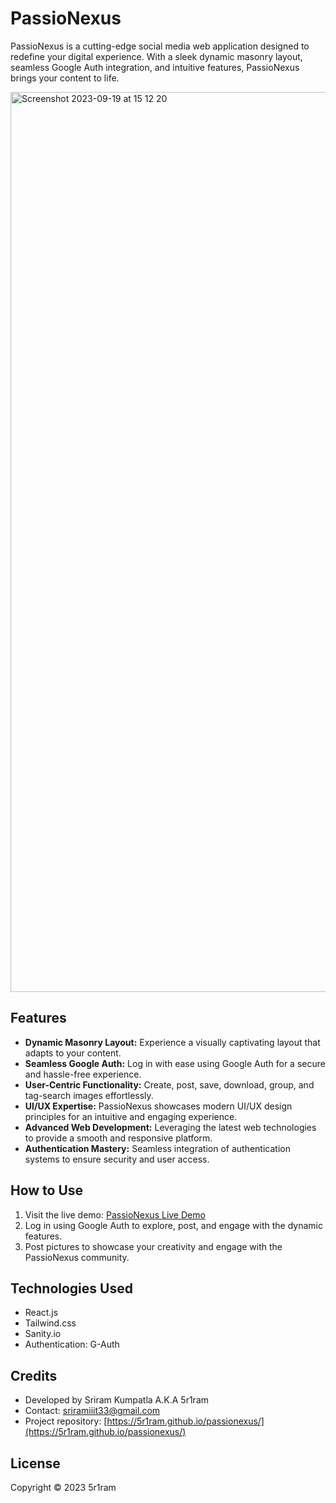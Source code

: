 # PassioNexus

PassioNexus is a cutting-edge social media web application designed to redefine your digital experience. With a sleek dynamic masonry layout, seamless Google Auth integration, and intuitive features, PassioNexus brings your content to life.

<img width="1440" alt="Screenshot 2023-09-19 at 15 12 20" src="https://github.com/5r1ram/passionexus/assets/117920067/e7d1a03e-eee1-465b-8b3d-48d1b5476882">

## Features

- **Dynamic Masonry Layout:** Experience a visually captivating layout that adapts to your content.
- **Seamless Google Auth:** Log in with ease using Google Auth for a secure and hassle-free experience.
- **User-Centric Functionality:** Create, post, save, download, group, and tag-search images effortlessly.
- **UI/UX Expertise:** PassioNexus showcases modern UI/UX design principles for an intuitive and engaging experience.
- **Advanced Web Development:** Leveraging the latest web technologies to provide a smooth and responsive platform.
- **Authentication Mastery:** Seamless integration of authentication systems to ensure security and user access.

## How to Use

1. Visit the live demo: [PassioNexus Live Demo](https://5r1ram.github.io/passionexus/)
2. Log in using Google Auth to explore, post, and engage with the dynamic features.
3. Post pictures to showcase your creativity and engage with the PassioNexus community.

## Technologies Used

- React.js
- Tailwind.css
- Sanity.io
- Authentication: G-Auth

## Credits

- Developed by Sriram Kumpatla A.K.A 5r1ram
- Contact: sriramiiit33@gmail.com
- Project repository: [https://5r1ram.github.io/passionexus/](https://5r1ram.github.io/passionexus/)

## License

Copyright © 2023 5r1ram
